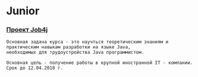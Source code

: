 # Junior

### [Проект Job4j](http://job4j.ru/courses/java_with_zero_to_job.html)
    Основная задача курса - это научться теоретическим знаниям и практическим навыкам разработки на языке Java, 
    необходимых для трудоустройства Java программистом.
    
    Основная цель - получение работы в крупной иностранной IT - компании.
    Срок до 12.04.2018 г.